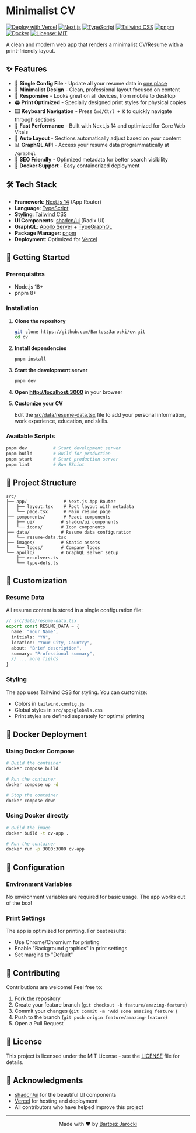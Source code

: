 
# Minimalist CV

[![Deploy with Vercel](https://vercel.com/button)](https://vercel.com/new/clone?repository-url=https%3A%2F%2Fgithub.com%2FBartoszJarocki%2Fcv)
[![Next.js](https://img.shields.io/badge/Next.js-14-black?logo=next.js)](https://nextjs.org/)
[![TypeScript](https://img.shields.io/badge/TypeScript-5.0-blue?logo=typescript)](https://www.typescriptlang.org/)
[![Tailwind CSS](https://img.shields.io/badge/Tailwind%20CSS-3.4-38B2AC?logo=tailwind-css)](https://tailwindcss.com/)
[![pnpm](https://img.shields.io/badge/pnpm-8+-F69220?logo=pnpm)](https://pnpm.io/)
[![Docker](https://img.shields.io/badge/Docker-ready-2496ED?logo=docker)](https://www.docker.com/)
[![License: MIT](https://img.shields.io/badge/License-MIT-yellow.svg)](https://opensource.org/licenses/MIT)

A clean and modern web app that renders a minimalist CV/Resume with a print-friendly layout.

## ✨ Features

- 📝 **Single Config File** - Update all your resume data in [one place](./src/data/resume-data.tsx)
- 🎨 **Minimalist Design** - Clean, professional layout focused on content
- 📱 **Responsive** - Looks great on all devices, from mobile to desktop
- 🖨️ **Print Optimized** - Specially designed print styles for physical copies
- ⌨️ **Keyboard Navigation** - Press `Cmd/Ctrl + K` to quickly navigate through sections
- 🚀 **Fast Performance** - Built with Next.js 14 and optimized for Core Web Vitals
- 🔄 **Auto Layout** - Sections automatically adjust based on your content
- 📊 **GraphQL API** - Access your resume data programmatically at `/graphql`
- 🎯 **SEO Friendly** - Optimized metadata for better search visibility
- 🐳 **Docker Support** - Easy containerized deployment

## 🛠️ Tech Stack

- **Framework**: [Next.js 14](https://nextjs.org/) (App Router)
- **Language**: [TypeScript](https://www.typescriptlang.org/)
- **Styling**: [Tailwind CSS](https://tailwindcss.com/)
- **UI Components**: [shadcn/ui](https://ui.shadcn.com/) (Radix UI)
- **GraphQL**: [Apollo Server](https://www.apollographql.com/) + [TypeGraphQL](https://typegraphql.com/)
- **Package Manager**: [pnpm](https://pnpm.io/)
- **Deployment**: Optimized for [Vercel](https://vercel.com/)

## 🚀 Getting Started

### Prerequisites

- Node.js 18+ 
- pnpm 8+

### Installation

1. **Clone the repository**

   ```bash
   git clone https://github.com/BartoszJarocki/cv.git
   cd cv
   ```

2. **Install dependencies**

   ```bash
   pnpm install
   ```

3. **Start the development server**

   ```bash
   pnpm dev
   ```

4. **Open [http://localhost:3000](http://localhost:3000)** in your browser

5. **Customize your CV**
   
   Edit the [src/data/resume-data.tsx](./src/data/resume-data.tsx) file to add your personal information, work experience, education, and skills.

### Available Scripts

```bash
pnpm dev          # Start development server
pnpm build        # Build for production
pnpm start        # Start production server
pnpm lint         # Run ESLint
```

## 📁 Project Structure

```
src/
├── app/              # Next.js App Router
│   ├── layout.tsx    # Root layout with metadata
│   └── page.tsx      # Main resume page
├── components/       # React components
│   ├── ui/          # shadcn/ui components
│   └── icons/       # Icon components
├── data/            # Resume data configuration
│   └── resume-data.tsx
├── images/          # Static assets
│   └── logos/       # Company logos
└── apollo/          # GraphQL server setup
    ├── resolvers.ts
    └── type-defs.ts
```

## 🎨 Customization

### Resume Data

All resume content is stored in a single configuration file:

```typescript
// src/data/resume-data.tsx
export const RESUME_DATA = {
  name: "Your Name",
  initials: "YN",
  location: "Your City, Country",
  about: "Brief description",
  summary: "Professional summary",
  // ... more fields
}
```

### Styling

The app uses Tailwind CSS for styling. You can customize:
- Colors in `tailwind.config.js`
- Global styles in `src/app/globals.css`
- Print styles are defined separately for optimal printing

## 🐳 Docker Deployment

### Using Docker Compose

```bash
# Build the container
docker compose build

# Run the container
docker compose up -d

# Stop the container
docker compose down
```

### Using Docker directly

```bash
# Build the image
docker build -t cv-app .

# Run the container
docker run -p 3000:3000 cv-app
```

## 🔧 Configuration

### Environment Variables

No environment variables are required for basic usage. The app works out of the box!

### Print Settings

The app is optimized for printing. For best results:
- Use Chrome/Chromium for printing
- Enable "Background graphics" in print settings
- Set margins to "Default"

## 🤝 Contributing

Contributions are welcome! Feel free to:

1. Fork the repository
2. Create your feature branch (`git checkout -b feature/amazing-feature`)
3. Commit your changes (`git commit -m 'Add some amazing feature'`)
4. Push to the branch (`git push origin feature/amazing-feature`)
5. Open a Pull Request

## 📄 License

This project is licensed under the MIT License - see the [LICENSE](LICENSE) file for details.

## 🙏 Acknowledgments

- [shadcn/ui](https://ui.shadcn.com/) for the beautiful UI components
- [Vercel](https://vercel.com/) for hosting and deployment
- All contributors who have helped improve this project

---

<p align="center">
  Made with ❤️ by <a href="https://github.com/BartoszJarocki">Bartosz Jarocki</a>
</p>